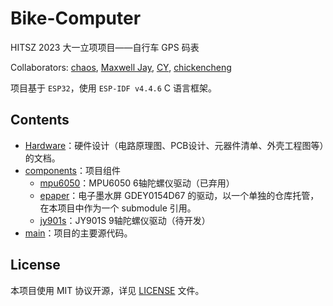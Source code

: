 # Bike-Computer

HITSZ 2023 大一立项项目——自行车 GPS 码表

Collaborators: [chaos](https://github.com/chaos0514), [Maxwell Jay](https://github.com/MaxwellJay256), [CY](https://github.com/CYCLECHENHUOHUA), [chickencheng](https://github.com/chickencheng)

项目基于 `ESP32`，使用 `ESP-IDF v4.4.6` C 语言框架。

## Contents

- [Hardware](./Hardware)：硬件设计（电路原理图、PCB设计、元器件清单、外壳工程图等）的文档。
- [components](./components)：项目组件
  - [mpu6050](./components/mpu6050)：MPU6050 6轴陀螺仪驱动（已弃用）
  - [epaper](https://github.com/MaxwellJay256/GDEY0154D67-esp32-driver)：电子墨水屏 GDEY0154D67 的驱动，以一个单独的仓库托管，在本项目中作为一个 submodule 引用。
  - [jy901s](./components/jy901s)：JY901S 9轴陀螺仪驱动（待开发）
- [main](./main)：项目的主要源代码。

## License

本项目使用 MIT 协议开源，详见 [LICENSE](./LICENSE) 文件。